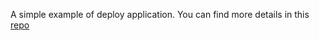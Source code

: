 A simple example of deploy application.
You can find more details in this [repo](https://github.com/dementevda/actions_ci_example)